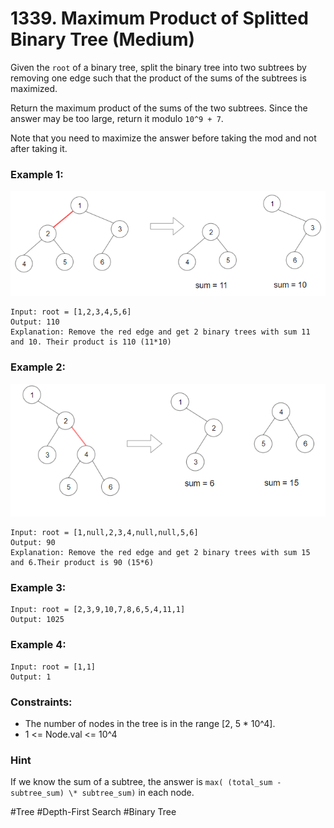 # 1339. Maximum Product of Splitted Binary Tree (Medium)

Given the `root` of a binary tree, split the binary tree into two subtrees by removing one edge such that the product of the sums of the subtrees is maximized.

Return the maximum product of the sums of the two subtrees. Since the answer may be too large, return it modulo `10^9 + 7`.

Note that you need to maximize the answer before taking the mod and not after taking it.

### Example 1:

![example1](example1.png)

```
Input: root = [1,2,3,4,5,6]
Output: 110
Explanation: Remove the red edge and get 2 binary trees with sum 11 and 10. Their product is 110 (11*10)
```

### Example 2:

![example2](example2.png)

```
Input: root = [1,null,2,3,4,null,null,5,6]
Output: 90
Explanation: Remove the red edge and get 2 binary trees with sum 15 and 6.Their product is 90 (15*6)
```

### Example 3:

```
Input: root = [2,3,9,10,7,8,6,5,4,11,1]
Output: 1025
```

### Example 4:

```
Input: root = [1,1]
Output: 1
```

### Constraints:

- The number of nodes in the tree is in the range [2, 5 * 10^4].
- 1 <= Node.val <= 10^4

### Hint

If we know the sum of a subtree, the answer is `max( (total_sum - subtree_sum) \* subtree_sum)` in each node.

#Tree #Depth-First Search #Binary Tree
